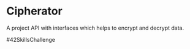 # Cipherator
A project API with interfaces which helps to encrypt and decrypt data.

#42SkillsChallenge
